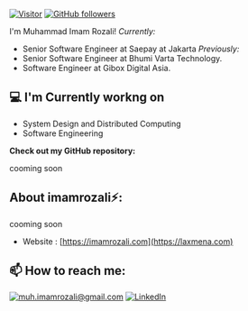 [![Visitor](https://visitor-badge.laobi.icu/badge?page_id=imamrozali.imamrozali)](https://github.com/imamrozali) [![GitHub followers](https://img.shields.io/github/followers/imamrozali.svg?style=social&label=Follow)](https://github.com/imamrozali?tab=followers)

I'm Muhammad Imam Rozali! 
<i>Currently:
- </i> Senior Software Engineer at Saepay at Jakarta 
<i>Previously:
- </i> Senior Software Engineer at Bhumi Varta Technology.
- </i> Software Engineer at Gibox Digital Asia.

<h2>💻 I'm Currently workng on</h2>

- System Design and Distributed Computing
- Software Engineering


__Check out my GitHub repository:__

cooming soon

<h2> About imamrozali⚡:</h2>

cooming soon
 
- Website : [https://imamrozali.com](https://laxmena.com)

<h2>📫 How to reach me:</h2>

<a href="mailto:muh.imamrozali@gmail.com">![muh.imamrozali@gmail.com](https://img.shields.io/badge/Gmail-D14836?style=for-the-badge&logo=gmail&logoColor=white)</a> <a href="https://www.linkedin.com/in/muhammad-imam-rozali-b84aa016a/">![LinkedIn](https://img.shields.io/badge/LinkedIn-0077B5?style=for-the-badge&logo=linkedin&logoColor=white)</a>
